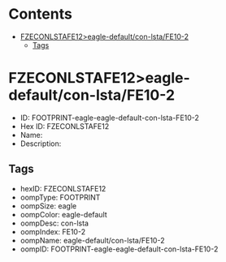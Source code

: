



Contents
========

* [FZECONLSTAFE12>eagle-default/con-lsta/FE10-2](#fzeconlstafe12eagle-defaultcon-lstafe10-2)
	* [Tags](#tags)

# FZECONLSTAFE12>eagle-default/con-lsta/FE10-2

- ID: FOOTPRINT-eagle-eagle-default-con-lsta-FE10-2
- Hex ID: FZECONLSTAFE12
- Name: 
- Description: 

## Tags

- hexID: FZECONLSTAFE12
- oompType: FOOTPRINT
- oompSize: eagle
- oompColor: eagle-default
- oompDesc: con-lsta
- oompIndex: FE10-2
- oompName: eagle-default/con-lsta/FE10-2
- oompID: FOOTPRINT-eagle-eagle-default-con-lsta-FE10-2
